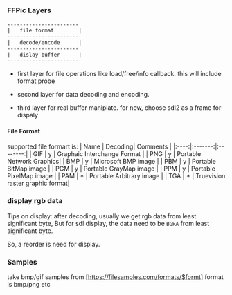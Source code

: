 

### FFPic Layers

	-----------------------
	|   file format        |
	-----------------------
	|   decode/encode      |
	-----------------------
	|   dislay buffer      |
	-----------------------

- first layer for file operations like load/free/info callback.
this will include format probe 

- second layer for data decoding and encoding.

- third layer for real buffer maniplate. for now, choose sdl2 as a frame for dispaly

#### File Format
supported file formart is:
| Name | Decoding| Comments |
|:----:|:-------:|:--------:|
| GIF | y | Graphaic Interchange Format |
| PNG | y | Portable Network Graphics|
| BMP |	y |	Microsoft BMP image |
| PBM | y | Portable BitMap image |
| PGM | y | Portable GrayMap image |
| PPM | y | Portable PixelMap image |
| PAM | * | Portable Arbitrary image |
| TGA | * | Truevision raster graphic format|

### display rgb data
Tips on display:
after decoding, usually we get rgb data from least significant byte, But
for sdl display, the data need to be  ```BGRA``` from least significant byte.

So, a reorder is need for display.

### Samples

take bmp/gif samples from [https://filesamples.com/formats/$formt] format is bmp/png etc
